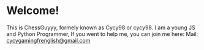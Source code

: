 # Welcome!
This is ChessGuyyy, formely known as Cycy98 or cycy98. I am a young JS and Python Programmer, If you went to help me, you can join me here:
Mail: cycygamingfrenglish@gmail.com
